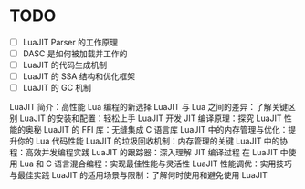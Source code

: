 # TODO

- [ ] LuaJIT Parser 的工作原理
- [ ] DASC 是如何被加载并工作的
- [ ] LuaJIT 的代码生成机制
- [ ] LuaJIT 的 SSA 结构和优化框架
- [ ] LuaJIT 的 GC 机制

LuaJIT 简介：高性能 Lua 编程的新选择
LuaJIT 与 Lua 之间的差异：了解关键区别
LuaJIT 的安装和配置：轻松上手 LuaJIT 开发
JIT 编译原理：探究 LuaJIT 性能的奥秘
LuaJIT 的 FFI 库：无缝集成 C 语言库
LuaJIT 中的内存管理与优化：提升你的 Lua 代码性能
LuaJIT 的垃圾回收机制：内存管理的关键
LuaJIT 中的协程：高效并发编程实践
LuaJIT 的跟踪器：深入理解 JIT 编译过程
在 LuaJIT 中使用 Lua 和 C 语言混合编程：实现最佳性能与灵活性
LuaJIT 性能调优：实用技巧与最佳实践
LuaJIT 的适用场景与限制：了解何时使用和避免使用 LuaJIT
